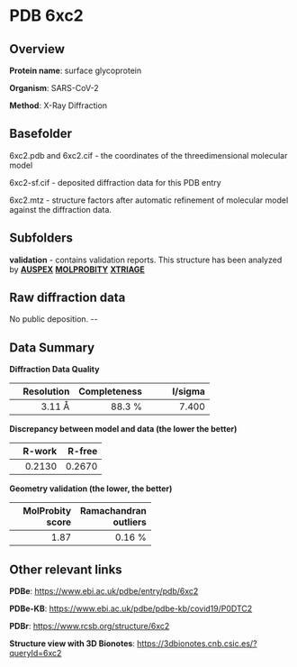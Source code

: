 # PDB 6xc2

## Overview

**Protein name**: surface glycoprotein

**Organism**: SARS-CoV-2

**Method**: X-Ray Diffraction



## Basefolder

6xc2.pdb and 6xc2.cif - the coordinates of the threedimensional molecular model

6xc2-sf.cif - deposited diffraction data for this PDB entry

6xc2.mtz - structure factors after automatic refinement of molecular model against the diffraction data.

## Subfolders





**validation** - contains validation reports. This structure has been analyzed by [**AUSPEX**](https://github.com/thorn-lab/coronavirus_structural_task_force/tree/master/pdb/surface_glycoprotein/SARS-CoV-2/6xc2/validation/auspex)  [**MOLPROBITY**](https://github.com/thorn-lab/coronavirus_structural_task_force/tree/master/pdb/surface_glycoprotein/SARS-CoV-2/6xc2/validation/molprobity) [**XTRIAGE**](https://github.com/thorn-lab/coronavirus_structural_task_force/blob/master/pdb/surface_glycoprotein/SARS-CoV-2/6xc2/validation/Xtriage_output.log)  



## Raw diffraction data

No public deposition. --<br> 

## Data Summary
**Diffraction Data Quality**

|   | Resolution | Completeness| I/sigma |
|---|-------------:|----------------:|--------------:|
|   |3.11 Å|88.3  %|<img width=50/>7.400|

**Discrepancy between model and data (the lower the better)**

|   | **R-work**| **R-free**   
|---|-------------:|----------------:|           
||  0.2130|  0.2670|

**Geometry validation (the lower, the better)**

|   |**MolProbity<br>score**| **Ramachandran<br>outliers** 
|---|-------------:|----------------:|
||  1.87|  0.16 %|

 

 



## Other relevant links 
**PDBe**:  https://www.ebi.ac.uk/pdbe/entry/pdb/6xc2

**PDBe-KB**: https://www.ebi.ac.uk/pdbe/pdbe-kb/covid19/P0DTC2 
 
**PDBr**: https://www.rcsb.org/structure/6xc2 

**Structure view with 3D Bionotes**: https://3dbionotes.cnb.csic.es/?queryId=6xc2

